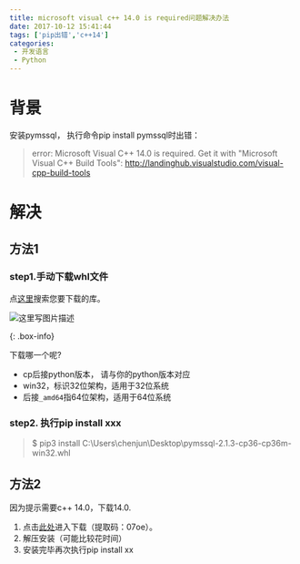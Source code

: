 ```yaml
---
title: microsoft visual c++ 14.0 is required问题解决办法
date: 2017-10-12 15:41:44
tags: ['pip出错','c++14']
categories: 
 - 开发语言
 - Python
---
```



# 背景

安装pymssql， 执行命令pip install pymssql时出错：

>error: Microsoft Visual C++ 14.0 is required. Get it with "Microsoft Visual C++ Build Tools": http://landinghub.visualstudio.com/visual-cpp-build-tools

# 解决

## 方法1

### step1.手动下载whl文件

点[这里](http://www.lfd.uci.edu/~gohlke/pythonlibs/)搜索您要下载的库。

![这里写图片描述](https://imgconvert.csdnimg.cn/aHR0cDovL2ltZy5ibG9nLmNzZG4ubmV0LzIwMTgwMTI2MTk1MDE0ODQy)

{: .box-info}

下载哪一个呢?

- cp后接python版本， 请与你的python版本对应
- win32，标识32位架构，适用于32位系统
- 后接`_amd64`指64位架构，适用于64位系统



### step2. 执行pip install xxx

>$ pip3 install C:\Users\chenjun\Desktop\pymssql-2.1.3-cp36-cp36m-win32.whl

## 方法2

因为提示需要c++ 14.0，下载14.0.

 1. 点击[此处](https://pan.baidu.com/s/1R-u3AJtA4nSGQi83cNAiug)进入下载（提取码：07oe）。
 2. 解压安装（可能比较花时间）
 3. 安装完毕再次执行pip install xx
